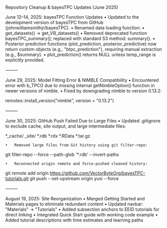Repository Cleanup & bayesTPC Updates (June 2025)

June 12–14, 2025: bayesTPC Function Updates
	•	Updated to the development version of bayesTPC from GitHub (johnwilliamsmithjr/bayesTPC).
	•	Renamed data loading function:
	•	get_datasets() → get_VB_datasets()
	•	Removed deprecated function bayesTPC_summary(); replaced with standard S3 method: summary().
	•	Posterior prediction functions (plot_prediction, posterior_predictive) now return custom objects (e.g., "btpc_prediction"), requiring manual extraction (e.g., $summary).
	•	plot_prediction() returns NULL unless temp_range is explicitly provided.

⸻

June 29, 2025: Model Fitting Error & NIMBLE Compatibility
	•	Encountered error with b_TPC() due to missing internal getNimbleOption() function in newer versions of nimble.
	•	Fixed by downgrading nimble to version 0.13.2:

remotes::install_version("nimble", version = "0.13.2")



⸻

June 30, 2025: GitHub Push Failed Due to Large Files
	•	Updated .gitignore to exclude cache, site output, and large intermediate files:

*_cache/
_site/
*.rdb
*.rdx
*.RData
*.tar.gz


	•	Removed large files from Git history using git filter-repo:

git filter-repo --force --path-glob '*.rdb' --invert-paths


	•	Reconnected origin remote and force-pushed cleaned history:

git remote add origin https://github.com/VectorByteOrg/bayesTPC-tutorials.git
git push --set-upstream origin yusi --force

⸻

August 19, 2025: Site Reorganization
	•	Merged Getting Started and Materials pages to eliminate redundant content
	•	Updated navbar: "Materials" → "Tutorials" 
	•	Added subsection anchors to EEID tutorials for direct linking
	•	Integrated Quick Start guide with working code example
	•	Added tutorial descriptions with time estimates and learning paths